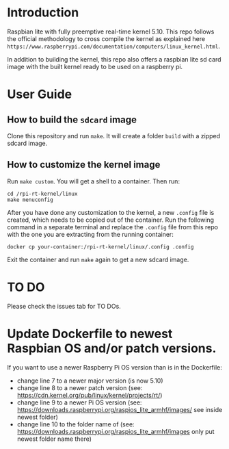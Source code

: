 # Introduction

Raspbian lite with fully preemptive real-time kernel 5.10. This repo follows the official methodology to cross compile the kernel as explained here `https://www.raspberrypi.com/documentation/computers/linux_kernel.html`.

In addition to building the kernel, this repo also offers a raspbian lite sd card image with the built kernel ready to be used on a raspberry pi.

# User Guide

## How to build the `sdcard` image

Clone this repository and run `make`. It will create a folder `build` with a zipped sdcard image.

## How to customize the kernel image

Run `make custom`. You will get a shell to a container. Then run:
```
cd /rpi-rt-kernel/linux
make menuconfig
```

After you have done any customization to the kernel, a new `.config` file is created, which needs to be copied out of the container. Run the following command in a separate terminal and replace the `.config` file from this repo with the one you are extracting from the running container:
```
docker cp your-container:/rpi-rt-kernel/linux/.config .config
```

Exit the container and run `make` again to get a new sdcard image.

# TO DO

Please check the issues tab for TO DOs.

# Update Dockerfile to newest Raspbian OS and/or patch versions.

If you want to use a newer Raspberry Pi OS version than is in the Dockerfile:
- change line 7 to a newer major version (is now 5.10)
- change line 8 to a newer patch version (see: https://cdn.kernel.org/pub/linux/kernel/projects/rt/)
- change line 9 to a newer Pi OS version (see: https://downloads.raspberrypi.org/raspios_lite_armhf/images/ see inside newest folder)
- change line 10 to the folder name of (see: https://downloads.raspberrypi.org/raspios_lite_armhf/images only put newest folder name there)
